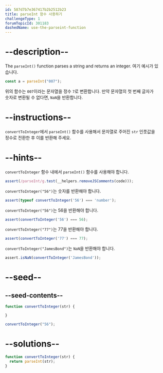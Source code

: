 ```yaml
---
id: 587d7b7e367417b2b2512b23
title: parseInt 함수 사용하기
challengeType: 1
forumTopicId: 301183
dashedName: use-the-parseint-function
---
```


# --description--

The `parseInt()` function parses a string and returns an integer. 여기 예시가 있습니다.

```js
const a = parseInt("007");
```

위의 함수는 `007`이라는 문자열을 정수 `7`로 변환합니다. 만약 문자열의 첫 번째 글자가 숫자로 변환될 수 없다면, `NaN`을 반환합니다.

# --instructions--

`convertToInteger`에서 `parseInt()` 함수를 사용해서 문자열로 주어진 `str` 인풋값을 정수로 전환한 후 이를 반환해 주세요.

# --hints--

`convertToInteger` 함수 내에서 `parseInt()` 함수를 사용해야 합니다.

```js
assert(/parseInt/g.test(__helpers.removeJSComments(code)));
```

`convertToInteger("56")`는 숫자를 반환해야 합니다.

```js
assert(typeof convertToInteger('56') === 'number');
```

`convertToInteger("56")`는 56을 반환해야 합니다.

```js
assert(convertToInteger('56') === 56);
```

`convertToInteger("77")`는 77을 반환해야 합니다.

```js
assert(convertToInteger('77') === 77);
```

`convertToInteger("JamesBond")`는 `NaN`을 반환해야 합니다.

```js
assert.isNaN(convertToInteger('JamesBond'));
```

# --seed--

## --seed-contents--

```js
function convertToInteger(str) {

}

convertToInteger("56");
```

# --solutions--

```js
function convertToInteger(str) {
  return parseInt(str);
}
```
